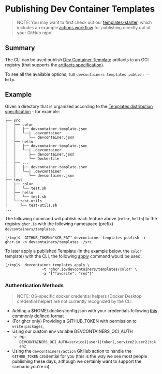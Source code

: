 # Publishing Dev Container Templates

> NOTE: You may want to first check out our [templates-starter](https://github.com/devcontainers/template-starter), which includes an example [actions workflow](https://github.com/devcontainers/action) for publishing directly out of your GitHub repo!

## Summary

The CLI can be used publish [Dev Container Template](https://containers.dev/implementors/templates/) artifacts to an OCI registry (that supports the [artifacts specification](https://oras.land/implementors/)).

To see all the available options, run `devcontainers templates publish --help`.

## Example

Given a directory that is organized according to the [Templates distribution specification](https://containers.dev/implementors/templates-distribution/) - for example:

```
├── src
│   ├── color
│   │   ├── devcontainer-template.json
│   │   └──| .devcontainer
│   │      └── devcontainer.json
│   ├── hello
│   │   ├── devcontainer-template.json
│   │   └──| .devcontainer
│   │      ├── devcontainer.json
│   │      └── Dockerfile
|   ├── ...
│   │   ├── devcontainer-template.json
│   │   └──| .devcontainer
│   │      └── devcontainer.json
├── test
│   ├── color
│   │   └── test.sh
│   ├── hello
│   │   └── test.sh
│   └──test-utils
│      └── test-utils.sh
...
```

The following command will publish each feature above (`color,hello`) to the registry `ghcr.io` with the following namespace (prefix) `devcontainers/templates`.

```
[/tmp]$  GITHUB_TOKEN="$CR_PAT" devcontainer templates publish -r ghcr.io -n devcontainers/templates ./src
```

To later apply a published Template (in the example below, the `color` template) with the CLI, the following [apply](../apply) command would be used:

```
[/tmp]$  devcontainer templates apply \
                 -t 'ghcr.io/devcontainers/templates/color' \
                 -a '{"favorite": "red"}'
```

### Authentication Methods

> NOTE: OS-specific docker credential helpers (Docker Desktop credential helper) are not currently recognized by the CLI.  

- Adding a $HOME/.docker/config.json with your credentials following [this commonly defined format](https://www.systutorials.com/docs/linux/man/5-docker-config-json/)
- (For ghcr only) Providing a GITHUB_TOKEN with permission to `write:packages`,
- Using our custom env variable DEVCONTAINERS_OCI_AUTH
    - eg: `DEVCONTAINERS_OCI_AUTH=service1|user1|token1,service2|user2|token2`
- Using the `devcontainers/action` GitHub action to handle the `GITHUB_TOKEN` credential for you (this is the way we see most people publishing these days, although we certainly want to support the scenario you're in).
